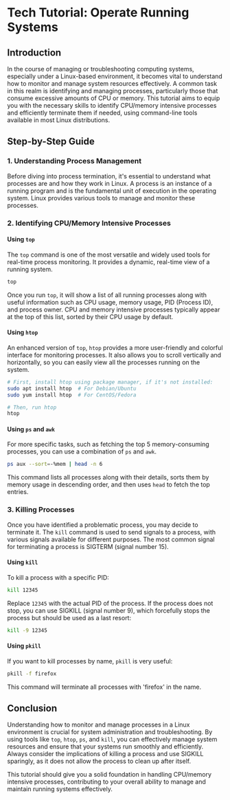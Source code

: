 # Tech Tutorial: Operate Running Systems

## Introduction

In the course of managing or troubleshooting computing systems, especially under a Linux-based environment, it becomes vital to understand how to monitor and manage system resources effectively. A common task in this realm is identifying and managing processes, particularly those that consume excessive amounts of CPU or memory. This tutorial aims to equip you with the necessary skills to identify CPU/memory intensive processes and efficiently terminate them if needed, using command-line tools available in most Linux distributions.

## Step-by-Step Guide

### 1. Understanding Process Management

Before diving into process termination, it's essential to understand what processes are and how they work in Linux. A process is an instance of a running program and is the fundamental unit of execution in the operating system. Linux provides various tools to manage and monitor these processes.

### 2. Identifying CPU/Memory Intensive Processes

#### Using `top`

The `top` command is one of the most versatile and widely used tools for real-time process monitoring. It provides a dynamic, real-time view of a running system.

```bash
top
```

Once you run `top`, it will show a list of all running processes along with useful information such as CPU usage, memory usage, PID (Process ID), and process owner. CPU and memory intensive processes typically appear at the top of this list, sorted by their CPU usage by default.

#### Using `htop`

An enhanced version of `top`, `htop` provides a more user-friendly and colorful interface for monitoring processes. It also allows you to scroll vertically and horizontally, so you can easily view all the processes running on the system.

```bash
# First, install htop using package manager, if it's not installed:
sudo apt install htop  # For Debian/Ubuntu
sudo yum install htop  # For CentOS/Fedora

# Then, run htop
htop
```

#### Using `ps` and `awk`

For more specific tasks, such as fetching the top 5 memory-consuming processes, you can use a combination of `ps` and `awk`.

```bash
ps aux --sort=-%mem | head -n 6
```

This command lists all processes along with their details, sorts them by memory usage in descending order, and then uses `head` to fetch the top entries.

### 3. Killing Processes

Once you have identified a problematic process, you may decide to terminate it. The `kill` command is used to send signals to a process, with various signals available for different purposes. The most common signal for terminating a process is SIGTERM (signal number 15).

#### Using `kill`

To kill a process with a specific PID:

```bash
kill 12345
```

Replace `12345` with the actual PID of the process. If the process does not stop, you can use SIGKILL (signal number 9), which forcefully stops the process but should be used as a last resort:

```bash
kill -9 12345
```

#### Using `pkill`

If you want to kill processes by name, `pkill` is very useful:

```bash
pkill -f firefox
```

This command will terminate all processes with 'firefox' in the name.

## Conclusion

Understanding how to monitor and manage processes in a Linux environment is crucial for system administration and troubleshooting. By using tools like `top`, `htop`, `ps`, and `kill`, you can effectively manage system resources and ensure that your systems run smoothly and efficiently. Always consider the implications of killing a process and use SIGKILL sparingly, as it does not allow the process to clean up after itself.

This tutorial should give you a solid foundation in handling CPU/memory intensive processes, contributing to your overall ability to manage and maintain running systems effectively.